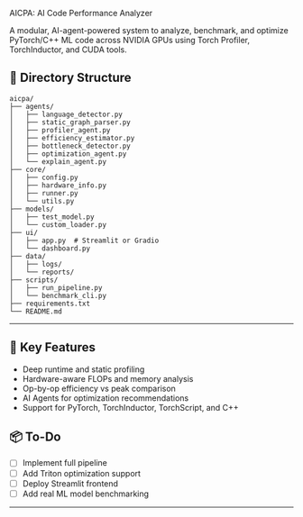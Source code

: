 AICPA: AI Code Performance Analyzer

A modular, AI-agent-powered system to analyze, benchmark, and optimize PyTorch/C++ ML code across NVIDIA GPUs using Torch Profiler, TorchInductor, and CUDA tools.

## 🧱 Directory Structure

```
aicpa/
├── agents/
│   ├── language_detector.py
│   ├── static_graph_parser.py
│   ├── profiler_agent.py
│   ├── efficiency_estimator.py
│   ├── bottleneck_detector.py
│   ├── optimization_agent.py
│   └── explain_agent.py
├── core/
│   ├── config.py
│   ├── hardware_info.py
│   ├── runner.py
│   └── utils.py
├── models/
│   ├── test_model.py
│   └── custom_loader.py
├── ui/
│   ├── app.py  # Streamlit or Gradio
│   └── dashboard.py
├── data/
│   ├── logs/
│   └── reports/
├── scripts/
│   ├── run_pipeline.py
│   └── benchmark_cli.py
├── requirements.txt
└── README.md
```
---

## 🚀 Key Features

-  Deep runtime and static profiling
-  Hardware-aware FLOPs and memory analysis
-  Op-by-op efficiency vs peak comparison
-  AI Agents for optimization recommendations
-  Support for PyTorch, TorchInductor, TorchScript, and C++

## 📦 To-Do

- [ ] Implement full pipeline
- [ ] Add Triton optimization support
- [ ] Deploy Streamlit frontend
- [ ] Add real ML model benchmarking

---


